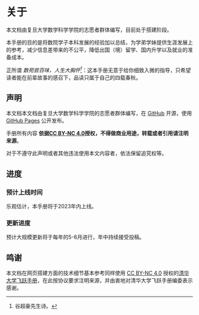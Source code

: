 # 关于
本文档由复旦大学数学科学学院的志愿者群体编写，目前处于搭建阶段。

本手册的目的是将数院学子本科发展的经验加以总结，为学弟学妹提供生涯发展上的参考，减少信息差带来的不公平，降低出国（境）留学、国内升学以及就业的准备成本。

正所谓 *数苑尝百味，人生大胸怀[^1]*：这本手册无意于给你细致入微的指导，只希望读者能在前辈故事的感召下，品读只属于自己的四载春秋。

## 声明
本文档本文档由复旦大学数学科学学院的志愿者群体编写，在 [GitHub](https://github.com/WentLyu/mathbridge) 开源，使用 [GitHub Pages](https://pages.github.com) 公开发布。

手册所有内容 **依据[CC BY-NC 4.0](https://creativecommons.org/licenses/by-nc/4.0/)授权，不得做商业用途，转载或者引用请注明来源**。

对于不遵守此声明或者其他违法使用本文内容者，依法保留追究权等。

## 进度
### 预计上线时间
乐观估计，本手册将于2023年内上线。

### 更新进度
预计大规模更新将于每年的5-6月进行，年中持续接受投稿。

## 鸣谢
本文档在网页搭建方面的技术细节基本参考同样使用 [CC BY-NC 4.0](https://creativecommons.org/licenses/by-nc/4.0/) 授权的[清华大学飞跃手册](https://github.com/THU-feiyue/THU-feiyue/tree/main)，在此按协议要求注明来源，并由衷地对清华大学飞跃手册编委表示感谢。



[^1]:谷超豪先生诗。

